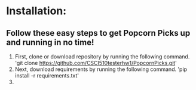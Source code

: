 # Installation:
## Follow these easy steps to get Popcorn Picks up and running in no time!
1. First, clone or download repository by running the following command. 
'git clone https://github.com/CSCI510testerhw1/PopcornPicks.git'
2. Next, download requirements by running the following command.
'pip install -r requirements.txt'
3. 